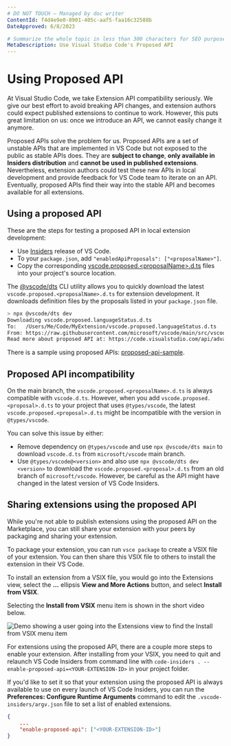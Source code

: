 ```yaml
---
# DO NOT TOUCH — Managed by doc writer
ContentId: f4d4e9e0-8901-405c-aaf5-faa16c32588b
DateApproved: 6/8/2023

# Summarize the whole topic in less than 300 characters for SEO purpose
MetaDescription: Use Visual Studio Code's Proposed API
---
```


# Using Proposed API

At Visual Studio Code, we take Extension API compatibility seriously. We give our best effort to avoid breaking API changes, and extension authors could expect published extensions to continue to work. However, this puts great limitation on us: once we introduce an API, we cannot easily change it anymore.

Proposed APIs solve the problem for us. Proposed APIs are a set of unstable APIs that are implemented in VS Code but not exposed to the public as stable APIs does. They are **subject to change**, **only available in Insiders distribution** and **cannot be used in published extensions**. Nevertheless, extension authors could test these new APIs in local development and provide feedback for VS Code team to iterate on an API. Eventually, proposed APIs find their way into the stable API and becomes available for all extensions.

## Using a proposed API

These are the steps for testing a proposed API in local extension development:

- Use [Insiders](/insiders) release of VS Code.
- To your `package.json`, add `"enabledApiProposals": ["<proposalName>"]`.
- Copy the corresponding [vscode.proposed.\<proposalName\>.d.ts](https://github.com/microsoft/vscode/blob/main/src/vscode-dts) files into your project's source location.

The [@vscode/dts](https://github.com/microsoft/vscode-dts) CLI utility allows you to quickly download the latest `vscode.proposed.<proposalName>.d.ts` for extension development. It downloads definition files by the proposals listed in your `package.json` file.

```bash
> npx @vscode/dts dev
Downloading vscode.proposed.languageStatus.d.ts
To:   /Users/Me/Code/MyExtension/vscode.proposed.languageStatus.d.ts
From: https://raw.githubusercontent.com/microsoft/vscode/main/src/vscode-dts/vscode.proposed.languageStatus.d.ts
Read more about proposed API at: https://code.visualstudio.com/api/advanced-topics/using-proposed-api
```

There is a sample using proposed APIs: [proposed-api-sample](https://github.com/microsoft/vscode-extension-samples/tree/main/proposed-api-sample).

## Proposed API incompatibility

On the main branch, the `vscode.proposed.<proposalName>.d.ts` is always compatible with `vscode.d.ts`. However, when you add `vscode.proposed.<proposal>.d.ts` to your project that uses `@types/vscode`, the latest `vscode.proposed.<proposal>.d.ts` might be incompatible with the version in `@types/vscode`.

You can solve this issue by either:

- Remove dependency on `@types/vscode` and use `npx @vscode/dts main` to download `vscode.d.ts` from `microsoft/vscode` main branch.
- Use `@types/vscode@<version>` and also use `npx @vscode/dts dev <version>` to download the `vscode.proposed.<proposal>.d.ts` from an old branch of `microsoft/vscode`. However, be careful as the API might have changed in the latest version of VS Code Insiders.

## Sharing extensions using the proposed API

While you're not able to publish extensions using the proposed API on the Marketplace, you can still share your extension with your peers by packaging and sharing your extension.

To package your extension, you can run `vsce package` to create a VSIX file of your extension. You can then share this VSIX file to others to install the extension in their VS Code.

To install an extension from a VSIX file, you would go into the Extensions view, select the **...** ellipsis **View and More Actions** button, and select **Install from VSIX**.

Selecting the **Install from VSIX** menu item is shown in the short video below.

![Demo showing a user going into the Extensions view to find the Install from VSIX menu item](images/proposed-api/install-from-vsix.gif)

For extensions using the proposed API, there are a couple more steps to enable your extension. After installing from your VSIX, you need to quit and relaunch VS Code Insiders from command line with `code-insiders . --enable-proposed-api=<YOUR-EXTENSION-ID>` in your project folder.

If you'd like to set it so that your extension using the proposed API is always available to use on every launch of VS Code Insiders, you can run the **Preferences: Configure Runtime Arguments** command to edit the `.vscode-insiders/argv.json` file to set a list of enabled extensions.

```json
{
    ...
    "enable-proposed-api": ["<YOUR-EXTENSION-ID>"]
}
```
